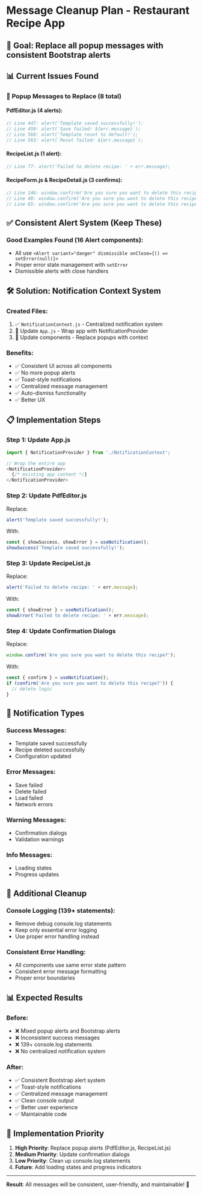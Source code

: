 # Message Cleanup Plan - Restaurant Recipe App

## 🎯 **Goal**: Replace all popup messages with consistent Bootstrap alerts

## 📊 **Current Issues Found**

### 🚨 **Popup Messages to Replace (8 total)**

#### **PdfEditor.js** (4 alerts):
```javascript
// Line 447: alert('Template saved successfully!');
// Line 450: alert(`Save failed: ${err.message}`);
// Line 560: alert('Template reset to default!');
// Line 563: alert(`Reset failed: ${err.message}`);
```

#### **RecipeList.js** (1 alert):
```javascript
// Line 77: alert('Failed to delete recipe: ' + err.message);
```

#### **RecipeForm.js & RecipeDetail.js** (3 confirms):
```javascript
// Line 246: window.confirm('Are you sure you want to delete this recipe?');
// Line 40: window.confirm('Are you sure you want to delete this recipe?');
// Line 65: window.confirm('Are you sure you want to delete this recipe?');
```

## ✅ **Consistent Alert System (Keep These)**

### **Good Examples Found (16 Alert components)**:
- All use `<Alert variant="danger" dismissible onClose={() => setError(null)}>`
- Proper error state management with `setError`
- Dismissible alerts with close handlers

## 🛠️ **Solution: Notification Context System**

### **Created Files**:
1. ✅ `NotificationContext.js` - Centralized notification system
2. 🔄 Update `App.js` - Wrap app with NotificationProvider
3. 🔄 Update components - Replace popups with context

### **Benefits**:
- ✅ Consistent UI across all components
- ✅ No more popup alerts
- ✅ Toast-style notifications
- ✅ Centralized message management
- ✅ Auto-dismiss functionality
- ✅ Better UX

## 📋 **Implementation Steps**

### **Step 1: Update App.js**
```javascript
import { NotificationProvider } from './NotificationContext';

// Wrap the entire app
<NotificationProvider>
  {/* existing app content */}
</NotificationProvider>
```

### **Step 2: Update PdfEditor.js**
Replace:
```javascript
alert('Template saved successfully!');
```
With:
```javascript
const { showSuccess, showError } = useNotification();
showSuccess('Template saved successfully!');
```

### **Step 3: Update RecipeList.js**
Replace:
```javascript
alert('Failed to delete recipe: ' + err.message);
```
With:
```javascript
const { showError } = useNotification();
showError('Failed to delete recipe: ' + err.message);
```

### **Step 4: Update Confirmation Dialogs**
Replace:
```javascript
window.confirm('Are you sure you want to delete this recipe?');
```
With:
```javascript
const { confirm } = useNotification();
if (confirm('Are you sure you want to delete this recipe?')) {
  // delete logic
}
```

## 🎨 **Notification Types**

### **Success Messages**:
- Template saved successfully
- Recipe deleted successfully
- Configuration updated

### **Error Messages**:
- Save failed
- Delete failed
- Load failed
- Network errors

### **Warning Messages**:
- Confirmation dialogs
- Validation warnings

### **Info Messages**:
- Loading states
- Progress updates

## 🧹 **Additional Cleanup**

### **Console Logging** (139+ statements):
- Remove debug console.log statements
- Keep only essential error logging
- Use proper error handling instead

### **Consistent Error Handling**:
- All components use same error state pattern
- Consistent error message formatting
- Proper error boundaries

## 📊 **Expected Results**

### **Before**:
- ❌ Mixed popup alerts and Bootstrap alerts
- ❌ Inconsistent success messages
- ❌ 139+ console.log statements
- ❌ No centralized notification system

### **After**:
- ✅ Consistent Bootstrap alert system
- ✅ Toast-style notifications
- ✅ Centralized message management
- ✅ Clean console output
- ✅ Better user experience
- ✅ Maintainable code

## 🚀 **Implementation Priority**

1. **High Priority**: Replace popup alerts (PdfEditor.js, RecipeList.js)
2. **Medium Priority**: Update confirmation dialogs
3. **Low Priority**: Clean up console.log statements
4. **Future**: Add loading states and progress indicators

---

**Result**: All messages will be consistent, user-friendly, and maintainable! 🎯
